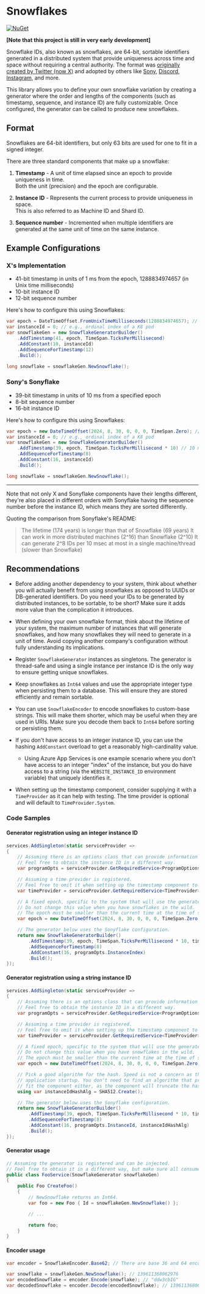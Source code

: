 # Snowflakes

[![NuGet](https://img.shields.io/nuget/v/Snowflakes.svg?style=flat)](https://www.nuget.org/packages/Snowflakes/)

**[Note that this project is still in very early development]**

Snowflake IDs, also known as snowflakes, are 64-bit, sortable identifiers generated in a distributed
system that provide uniqueness across time and space without requiring a central authority.
The format was [originally created by Twitter (now X)][twitter-announcement] and adopted by others
like [Sony][sonyflake], [Discord][discord-snowflakes], [Instagram][instagram-sharding-and-ids],
and more.

This library allows you to define your own snowflake variation by creating a generator where the
order and lengths of the components (such as timestamp, sequence, and instance ID) are fully
customizable. Once configured, the generator can be called to produce new snowflakes.

## Format

Snowflakes are 64-bit identifiers, but only 63 bits are used for one to fit in a signed integer.

There are three standard components that make up a snowflake:

1. **Timestamp** - A unit of time elapsed since an epoch to provide uniqueness in time.  
   Both the unit (precision) and the epoch are configurable.

2. **Instance ID** - Represents the current process to provide uniqueness in space.  
   This is also referred to as Machine ID and Shard ID.

3. **Sequence number** - Incremented when multiple identifiers are generated at the
   same unit of time on the same instance.

## Example Configurations

### X's Implementation

* 41-bit timestamp in units of 1 ms from the epoch, 1288834974657 (in Unix time milliseconds)
* 10-bit instance ID
* 12-bit sequence number

Here's how to configure this using Snowflakes:

```csharp
var epoch = DateTimeOffset.FromUnixTimeMilliseconds(1288834974657); // X's epoch
var instanceId = 0; // e.g., ordinal index of a K8 pod
var snowflakeGen = new SnowflakeGeneratorBuilder()
    .AddTimestamp(41, epoch, TimeSpan.TicksPerMillisecond)
    .AddConstant(10, instanceId)
    .AddSequenceForTimestamp(12)
    .Build();

long snowflake = snowflakeGen.NewSnowflake();
```

### Sony's Sonyflake

* 39-bit timestamp in units of 10 ms from a specified epoch
* 8-bit sequence number
* 16-bit instance ID

Here's how to configure this using Snowflakes:

```csharp
var epoch = new DateTimeOffset(2024, 8, 30, 0, 0, 0, TimeSpan.Zero); // e.g., when your system came online
var instanceId = 0; // e.g., ordinal index of a K8 pod
var snowflakeGen = new SnowflakeGeneratorBuilder()
    .AddTimestamp(39, epoch, TimeSpan.TicksPerMillisecond * 10) // 10 ms increments
    .AddSequenceForTimestamp(8)
    .AddConstant(16, instanceId)
    .Build();

long snowflake = snowflakeGen.NewSnowflake();
```

---

Note that not only X and Sonyflake components have their lengths different, they're also placed in
different orders with Sonyflake having the sequence number before the instance ID, which means they
are sorted differently.

Quoting the comparison from Sonyflake's README:

> The lifetime (174 years) is longer than that of Snowflake (69 years)
> It can work in more distributed machines (2^16) than Snowflake (2^10)
> It can generate 2^8 IDs per 10 msec at most in a single machine/thread (slower than Snowflake)

## Recommendations

* Before adding another dependency to your system, think about whether you will actually benefit
  from using snowflakes as opposed to UUIDs or DB-generated identifiers. Do you need your IDs to
  be generated by distributed instances, to be sortable, to be short? Make sure it adds more value
  than the complication it introduces.

* When defining your own snowflake format, think about the lifetime of your system, the maximum
  number of instances that will generate snowflakes, and how many snowflakes they will need to
  generate in a unit of time. Avoid copying another company's configuration without fully
  understanding its implications.

* Register `SnowflakeGenerator` instances as singletons. The generator is thread-safe and using a
  single instance per instance ID is the only way to ensure getting unique snowflakes.

* Keep snowflakes as `Int64` values and use the appropriate integer type when persisting them to a
  database. This will ensure they are stored efficiently and remain sortable.

* You can use `SnowflakeEncoder` to encode snowflakes to custom-base strings. This will make them
  shorter, which may be useful when they are used in URIs. Make sure you decode them back to `Int64`
  before sorting or persisting them.

* If you don't have access to an integer instance ID, you can use the hashing `AddConstant` overload
  to get a reasonably high-cardinality value.

  * Using Azure App Services is one example scenario where you don't have access to an integer
    "index" of the instance, but you do have access to a string (via the `WEBSITE_INSTANCE_ID`
    environment variable) that uniquely identifies it.

* When setting up the timestamp component, consider supplying it with a `TimeProvider` as it can
  help with testing. The time provider is optional and will default to `TimeProvider.System`.

### Code Samples

#### Generator registration using an integer instance ID

```csharp
services.AddSingleton(static serviceProvider =>
{
    // Assuming there is an options class that can provide information about the current instance.
    // Feel free to obtain the instance ID in a different way.
    var programOpts = serviceProvider.GetRequiredService<ProgramOptions>();

    // Assuming a time provider is registered.
    // Feel free to omit it when setting up the timestamp component to default to TimeProvider.System.
    var timeProvider = serviceProvider.GetRequiredService<TimeProvider>();

    // A fixed epoch, specific to the system that will use the generated snowflakes.
    // Do not change this value when you have snowflakes in the wild.
    // The epoch must be smaller than the current time at the time of snowflake generation.
    var epoch = new DateTimeOffset(2024, 8, 30, 0, 0, 0, TimeSpan.Zero);

    // The generator below uses the Sonyflake configuration.
    return new SnowflakeGeneratorBuilder()
        .AddTimestamp(39, epoch, TimeSpan.TicksPerMillisecond * 10, timeProvider)
        .AddSequenceForTimestamp(8)
        .AddConstant(16, programOpts.InstanceIndex)
        .Build();
});
```

#### Generator registration using a string instance ID

```csharp
services.AddSingleton(static serviceProvider =>
{
    // Assuming there is an options class that can provide information about the current instance.
    // Feel free to obtain the instance ID in a different way.
    var programOpts = serviceProvider.GetRequiredService<ProgramOptions>();

    // Assuming a time provider is registered.
    // Feel free to omit it when setting up the timestamp component to default to TimeProvider.System.
    var timeProvider = serviceProvider.GetRequiredService<TimeProvider>();

    // A fixed epoch, specific to the system that will use the generated snowflakes.
    // Do not change this value when you have snowflakes in the wild.
    // The epoch must be smaller than the current time at the time of snowflake generation.
    var epoch = new DateTimeOffset(2024, 8, 30, 0, 0, 0, TimeSpan.Zero);

    // Pick a good algorithm for the hash. Speed is not a concern as this will only run once on
    // application startup. You don't need to find an algorithm that produces few enough bits to
    // fit the component either, as the component will truncate the hash to fit.
    using var instanceIdHashAlg = SHA512.Create();

    // The generator below uses the Sonyflake configuration.
    return new SnowflakeGeneratorBuilder()
        .AddTimestamp(39, epoch, TimeSpan.TicksPerMillisecond * 10, timeProvider)
        .AddSequenceForTimestamp(8)
        .AddConstant(16, programOpts.InstanceId, instanceIdHashAlg)
        .Build();
});
```

#### Generator usage

```csharp
// Assuming the generator is registered and can be injected.
// Feel free to obtain it in a different way, but make sure all consumers use the same instance.
public class FooService(SnowflakeGenerator snowflakeGen)
{
    public Foo CreateFoo()
    {
        // NewSnowflake returns an Int64.
        var foo = new Foo { Id = snowflakeGen.NewSnowflake() };

        // ...

        return foo;
    }
}
```

#### Encoder usage

```csharp
var encoder = SnowflakeEncoder.Base62; // There are base 36 and 64 encoders as well, all URI-safe.

var snowflake = snowflakeGen.NewSnowflake(); // 139611368062976
var encodedSnowflake = encoder.Encode(snowflake); // "ddw3cbIG"
var decodedSnowflake = encoder.Decode(encodedSnowflake); // 139611368062976
```

[twitter-announcement]: https://blog.twitter.com/2010/announcing-snowflake "Announcing Snowflake @ Twitter Engineering"
[sonyflake]: https://github.com/sony/sonyflake "Sonyflake"
[discord-snowflakes]: https://discord.com/developers/docs/reference#snowflakes
[instagram-sharding-and-ids]: https://instagram-engineering.com/sharding-ids-at-instagram-1cf5a71e5a5c "Sharding & IDs at Instagram"
